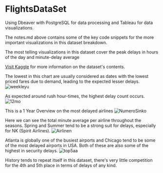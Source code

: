 # FlightsDataSet
Using Dbeaver with PostgreSQL for data processing and Tableau for data visualizations.

The notes.md above contains some of the key code snippets for the more important visualizations in this dataset breakdown.

The most telling visualizations in this dataset cover the peak delays in hours of the day and minute-delay average

[Visit Kaggle]([https://www.kaggle.com](https://www.kaggle.com/datasets/usdot/flight-delays)https://www.kaggle.com/datasets/usdot/flight-delays) for more information on the dataset's contents.




The lowest in this chart are usually considered as dates with the lowest priced fares due to demand, leading to the expected lesser delays.
![weekleyu](https://github.com/sysdeo/FlightsDataSet/assets/140428232/56e4624a-7ae6-4da5-9721-47c510502015)




As expected around rush hour-times, the highest delay count occurs.
![12mo](https://github.com/sysdeo/FlightsDataSet/assets/140428232/bae740a8-4229-4403-8a64-950f904e4376)




This is a 1 Year Overview on the most delayed airlines
![NumeroSinko](https://github.com/sysdeo/FlightsDataSet/assets/140428232/59be23ca-55e6-4244-aefd-0da3aadd4359)



Here we can see the total minute average per airline throughout the seasons. Spring and Summer tend to be a strong suit for delays, especially for NK (Spirit Airlines).
![Airlinen](https://github.com/sysdeo/FlightsDataSet/assets/140428232/7f2e01b1-de51-4249-89ac-8d0585fd1c8f)



Atlanta is globally one of the busiest airports and Chicago tend to be some of the most delayed airports in USA. Both of these are also some of the highest in security delays.
![top5aa](https://github.com/sysdeo/FlightsDataSet/assets/140428232/0abfbbc2-c05b-4ed7-84fe-19da533aa26e)









History tends to repeat itself in this dataset, there's very little competition for the 4th and 5th place in terms of delays of any kind.

